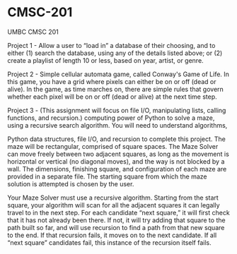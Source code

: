 # CMSC-201
UMBC CMSC 201

Project 1 - Allow a user to “load in” a database of their choosing, and
to either (1) search the database, using any of the details listed above; or (2)
create a playlist of length 10 or less, based on year, artist, or genre. 

Project 2 - Simple cellular automata game, called
Conway's Game of Life. In this game, you have a grid where pixels can
either be on or off (dead or alive). In the game, as time marches on, there
are simple rules that govern whether each pixel will be on or off (dead or
alive) at the next time step.

Project 3 - (This assignment will focus on file I/O, manipulating lists, calling functions, and recursion.)
computing power of Python to solve a maze, using a recursive search algorithm. You will need to understand algorithms, 

Python data structures, file I/O, and recursion to complete this project.
The maze will be rectangular, comprised of square spaces. The Maze Solver
can move freely between two adjacent squares, as long as the movement is
horizontal or vertical (no diagonal moves), and the way is not blocked by a
wall. The dimensions, finishing square, and configuration of each maze are
provided in a separate file. The starting square from which the maze solution
is attempted is chosen by the user.

Your Maze Solver must use a recursive algorithm. Starting from the start
square, your algorithm will scan for all the adjacent squares it can legally
travel to in the next step. For each candidate “next square,” it will first check
that it has not already been there. If not, it will try adding that square to the
path built so far, and will use recursion to find a path from that new square to
the end. If that recursion fails, it moves on to the next candidate. If all “next
square” candidates fail, this instance of the recursion itself fails.
